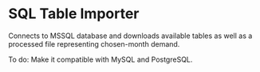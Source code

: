 # SQL Table Importer
Connects to MSSQL database and downloads available tables as well as a processed file representing chosen-month demand.

To do: Make it compatible with MySQL and PostgreSQL.
